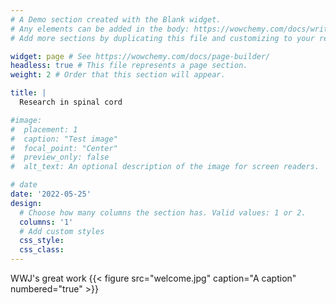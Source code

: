 ```yaml
---
# A Demo section created with the Blank widget.
# Any elements can be added in the body: https://wowchemy.com/docs/writing-markdown-latex/
# Add more sections by duplicating this file and customizing to your requirements.

widget: page # See https://wowchemy.com/docs/page-builder/
headless: true # This file represents a page section.
weight: 2 # Order that this section will appear.

title: |
  Research in spinal cord

#image:
#  placement: 1
#  caption: "Test image"
#  focal_point: "Center"
#  preview_only: false
#  alt_text: An optional description of the image for screen readers.

# date
date: '2022-05-25'
design:
  # Choose how many columns the section has. Valid values: 1 or 2.
  columns: '1'
  # Add custom styles
  css_style:
  css_class:
---
```

<!--more-->

WWJ's great work
{{< figure src="welcome.jpg" caption="A caption" numbered="true" >}}
